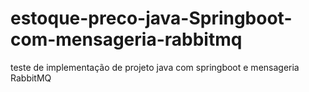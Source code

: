 # estoque-preco-java-Springboot-com-mensageria-rabbitmq
teste de implementação de projeto java com springboot e mensageria RabbitMQ
